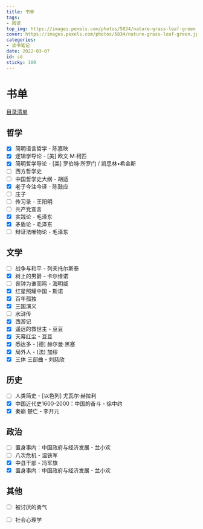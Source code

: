```yaml
---
title: 书单
tags: 
- 阅读
top_img: https://images.pexels.com/photos/5834/nature-grass-leaf-green.jpg?auto=compress&cs=tinysrgb&dpr=3&h=200&w=300
cover: https://images.pexels.com/photos/5834/nature-grass-leaf-green.jpg?auto=compress&cs=tinysrgb&dpr=3&h=100&w=200
categories:
- 读书笔记
date: 2022-03-07
id: sd
sticky: 100
---
```

# 书单

[目录清单](https://kdocs.cn/l/cgz5g7vUEZF3)

## 哲学

- [x] 简明语言哲学 - 陈嘉映
- [x] 逻辑学导论 - [美] 欧文·M·柯匹
- [x] 简明哲学导论 - [美] 罗伯特·所罗门 / 凯思林•希金斯
- [ ] 西方哲学史
- [ ] 中国哲学史大纲 - 胡适
- [x] 老子今注今译 - 陈鼓应
- [ ] 庄子
- [ ] 传习录 - 王阳明
- [ ] 共产党宣言
- [x] 实践论 - 毛泽东
- [x] 矛盾论 - 毛泽东
- [ ] 辩证法唯物论 - 毛泽东

## 文学

- [ ] 战争与和平 - 列夫托尔斯泰
- [x] 树上的男爵 - 卡尔维诺
- [ ] 丧钟为谁而鸣 - 海明威
- [x] 红星照耀中国 - 斯诺
- [x] 百年孤独
- [x] 三国演义
- [ ] 水浒传
- [x] 西游记
- [x] 遥远的救世主 - 豆豆
- [x] 天幕红尘 - 豆豆 
- [x] 悉达多 - [德] 赫尔曼·黑塞
- [x] 局外人 - (法) 加缪
- [x] 三体 三部曲 - 刘慈欣

## 历史

- [ ] 人类简史 - [以色列] 尤瓦尔·赫拉利
- [x] 中国近代史1600-2000：中国的奋斗 - 徐中约
- [x] 秦崩 楚亡 - 李开元

## 政治

- [ ] 置身事内：中国政府与经济发展 - 兰小欢
- [ ] 八次危机 - 温铁军
- [x] 中县干部 - 冯军旗
- [x] 置身事内：中国政府与经济发展 - 兰小欢

## 其他

- [ ] 被讨厌的勇气
- [ ] 社会心理学

